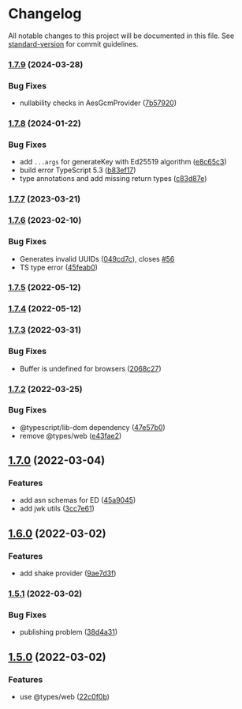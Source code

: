 # Changelog

All notable changes to this project will be documented in this file. See [standard-version](https://github.com/conventional-changelog/standard-version) for commit guidelines.

### [1.7.9](https://github.com/PeculiarVentures/webcrypto-core/compare/v1.7.8...v1.7.9) (2024-03-28)


### Bug Fixes

* nullability checks in AesGcmProvider ([7b57920](https://github.com/PeculiarVentures/webcrypto-core/commit/7b57920303561ab212221379250029153d8fd2d4))

### [1.7.8](https://github.com/PeculiarVentures/webcrypto-core/compare/v1.7.7...v1.7.8) (2024-01-22)


### Bug Fixes

* add `...args` for generateKey with Ed25519 algorithm ([e8c65c3](https://github.com/PeculiarVentures/webcrypto-core/commit/e8c65c3d003bd6e14ccf59a66ba698b2b648af89))
* build error TypeScript 5.3 ([b83ef17](https://github.com/PeculiarVentures/webcrypto-core/commit/b83ef17f07c38a9f64195f5f5aa10f8fcb59e252))
* type annotations and add missing return types ([c83d87e](https://github.com/PeculiarVentures/webcrypto-core/commit/c83d87eb456a91d819a0441dcd8550e8518d7a1a))

### [1.7.7](https://github.com/PeculiarVentures/webcrypto-core/compare/v1.7.6...v1.7.7) (2023-03-21)

### [1.7.6](https://github.com/PeculiarVentures/webcrypto-core/compare/v1.7.5...v1.7.6) (2023-02-10)


### Bug Fixes

* Generates invalid UUIDs ([049cd7c](https://github.com/PeculiarVentures/webcrypto-core/commit/049cd7c9434c6171d8d8f4c83c9aa912fd510d3f)), closes [#56](https://github.com/PeculiarVentures/webcrypto-core/issues/56)
* TS type error ([45feab0](https://github.com/PeculiarVentures/webcrypto-core/commit/45feab0a0a78dcf9ecbd252d105b5cfa128c5085))

### [1.7.5](https://github.com/PeculiarVentures/webcrypto-core/compare/v1.7.4...v1.7.5) (2022-05-12)

### [1.7.4](https://github.com/PeculiarVentures/webcrypto-core/compare/v1.7.3...v1.7.4) (2022-05-12)

### [1.7.3](https://github.com/PeculiarVentures/webcrypto-core/compare/v1.7.2...v1.7.3) (2022-03-31)


### Bug Fixes

* Buffer is undefined for browsers ([2068c27](https://github.com/PeculiarVentures/webcrypto-core/commit/2068c27c2bff42303c66acecdf1c2dc819e27889))

### [1.7.2](https://github.com/PeculiarVentures/webcrypto-core/compare/v1.7.0...v1.7.2) (2022-03-25)


### Bug Fixes

* @typescript/lib-dom dependency ([47e57b0](https://github.com/PeculiarVentures/webcrypto-core/commit/47e57b0c87c55e051102593c0975370520ce6883))
* remove @types/web ([e43fae2](https://github.com/PeculiarVentures/webcrypto-core/commit/e43fae239ad6022d774ad81d9889f1a9cc46b9b1))

## [1.7.0](https://github.com/PeculiarVentures/webcrypto-core/compare/v1.6.0...v1.7.0) (2022-03-04)


### Features

* add asn schemas for ED ([45a9045](https://github.com/PeculiarVentures/webcrypto-core/commit/45a90455da038168eea32cc031bf70a3a01316ef))
* add jwk utils ([3cc7e61](https://github.com/PeculiarVentures/webcrypto-core/commit/3cc7e618f306c431718aefc3133d746b7c0c719b))

## [1.6.0](https://github.com/PeculiarVentures/webcrypto-core/compare/v1.5.1...v1.6.0) (2022-03-02)


### Features

* add shake provider ([9ae7d3f](https://github.com/PeculiarVentures/webcrypto-core/commit/9ae7d3fece28d3557e9f8712edf935460f342a3a))

### [1.5.1](https://github.com/PeculiarVentures/webcrypto-core/compare/v1.5.0...v1.5.1) (2022-03-02)


### Bug Fixes

* publishing problem ([38d4a31](https://github.com/PeculiarVentures/webcrypto-core/commit/38d4a31e0245a313225f94ff835a9d0d27382341))

## [1.5.0](https://github.com/PeculiarVentures/webcrypto-core/compare/v1.4.0...v1.5.0) (2022-03-02)


### Features

* use @types/web ([22c0f0b](https://github.com/PeculiarVentures/webcrypto-core/commit/22c0f0baeda86a22e9708eb831db015a3fceb827))
